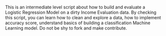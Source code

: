 This is an intermediate level script about how to build and evaluate a Logistic Regression Model on a dirty Income Evaluation data. By checking this script, you can learn how to clean and explore a data, how to implement accuracy score, understand basics of building a classification Machine Learning model. Do not be shy to fork and make contribute.

